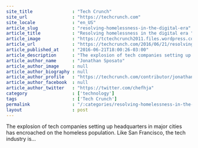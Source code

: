 ```yaml
---
site_title               : "Tech Crunch"
site_url                 : "https://techcrunch.com"
site_locale              : "en_US"
article_slug             : "resolving-homelessness-in-the-digital-era"
article_title            : "Resolving homelessness in the digital era "
article_image            : "https://tctechcrunch2011.files.wordpress.com/2016/06/gettyimages-497924082.jpg?w=764&h=400&crop=1"
article_url              : "https://techcrunch.com/2016/06/21/resolving-homelessness-in-the-digital-era/"
article_published_at     : "2016-06-21T18:00:26-03:00"
article_description      : "The explosion of tech companies setting up headquarters in major cities has encroached on the homeless population. Like San Francisco, the tech industry is..."
article_author_name      : "Jonathan Sposato"
article_author_image     : null
article_author_biography : null
article_author_profile   : "https://techcrunch.com/contributor/jonathan-sposato/"
article_author_facebook  : null
article_author_twitter   : "https://twitter.com/chefhja"
category                 : ['technology']
tags                     : ['Tech Crunch']
permalink                : "/:categories/resolving-homelessness-in-the-digital-era/"
layout                   : post
---
```


The explosion of tech companies setting up headquarters in major cities has encroached on the homeless population. Like San Francisco, the tech industry is...
